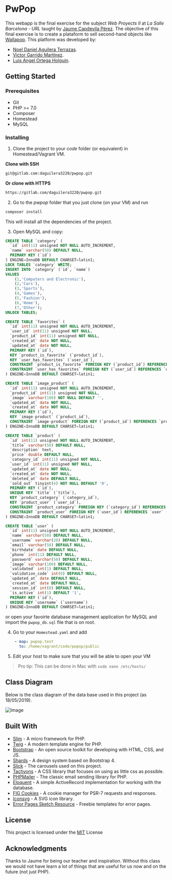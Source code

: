 # PwPop

This webapp is the final exercise for the subject _Web Proyects II_ at _La Salle Barcelona - URL_ taught by [Jaume Capdevila Pérez](https://www.salleurl.edu/es/jaume-capdevila-perez).
The objective of this final exercise is to create a plataform to sell second-hand objects like [Wallapop](https://es.wallapop.com/).
This platform was developed by:
* [Noel Daniel Aguilera Terrazas](https://gitlab.com/daguilera3220).
* [Victor Garrido Martínez](https://gitlab.com/ls31300).
* [Luis Angel Ortega Holguin](https://gitlab.com/LinkSake).

## Getting Started

### Prerequisites

 * Git
 * PHP >= 7.0
 * Composer
 * Homestead
 * MySQL

### Installing

1. Clone the project to your _code_ folder (or equivalent) in Homestead/Vagrant VM.

__Clone with SSH__

```bash
git@gitlab.com:daguilera3220/pwpop.git
```

__Or clone with HTTPS__
```bash
https://gitlab.com/daguilera3220/pwpop.git
```

2. Go to the _pwpop_ folder that you just clone (on your VM) and run
```bash
composer install
```
This will install all the dependencies of the project.

3. Open MySQL and copy:
```sql
CREATE TABLE `category` (
  `id` int(11) unsigned NOT NULL AUTO_INCREMENT,
  `name` varchar(50) DEFAULT NULL,
  PRIMARY KEY (`id`)
) ENGINE=InnoDB DEFAULT CHARSET=latin1;
LOCK TABLES `category` WRITE;
INSERT INTO `category` (`id`, `name`)
VALUES
	(1,'Computers and Electronic'),
	(2,'Cars'),
	(3,'Sports'),
	(4,'Games'),
	(5,'Fashion'),
	(6,'Home'),
	(7,'Other');
UNLOCK TABLES;

CREATE TABLE `favorites` (
  `id` int(11) unsigned NOT NULL AUTO_INCREMENT,
  `user_id` int(11) unsigned NOT NULL,
  `product_id` int(11) unsigned NOT NULL,
  `created_at` date NOT NULL,
  `updated_at` date NOT NULL,
  PRIMARY KEY (`id`),
  KEY `product_is_favorite` (`product_id`),
  KEY `user_has_favorites` (`user_id`),
  CONSTRAINT `product_is_favorite` FOREIGN KEY (`product_id`) REFERENCES `product` (`id`),
  CONSTRAINT `user_has_favorites` FOREIGN KEY (`user_id`) REFERENCES `user` (`id`)
) ENGINE=InnoDB DEFAULT CHARSET=latin1;

CREATE TABLE `image_product` (
  `id` int(11) unsigned NOT NULL AUTO_INCREMENT,
  `product_id` int(11) unsigned NOT NULL,
  `image` varchar(100) NOT NULL DEFAULT '',
  `updated_at` date NOT NULL,
  `created_at` date NOT NULL,
  PRIMARY KEY (`id`),
  KEY `image-product` (`product_id`),
  CONSTRAINT `image-product` FOREIGN KEY (`product_id`) REFERENCES `product` (`id`)
) ENGINE=InnoDB DEFAULT CHARSET=latin1;

CREATE TABLE `product` (
  `id` int(11) unsigned NOT NULL AUTO_INCREMENT,
  `title` varchar(50) DEFAULT NULL,
  `description` text,
  `price` double DEFAULT NULL,
  `category_id` int(11) unsigned NOT NULL,
  `user_id` int(11) unsigned NOT NULL,
  `updated_at` date NOT NULL,
  `created_at` date NOT NULL,
  `deleted_at` date DEFAULT NULL,
  `sold_out` tinyint(4) NOT NULL DEFAULT '0',
  PRIMARY KEY (`id`),
  UNIQUE KEY `title` (`title`),
  KEY `product_category` (`category_id`),
  KEY `product_user` (`user_id`),
  CONSTRAINT `product_category` FOREIGN KEY (`category_id`) REFERENCES `category` (`id`),
  CONSTRAINT `product_user` FOREIGN KEY (`user_id`) REFERENCES `user` (`id`)
) ENGINE=InnoDB DEFAULT CHARSET=latin1;

CREATE TABLE `user` (
  `id` int(11) unsigned NOT NULL AUTO_INCREMENT,
  `name` varchar(50) DEFAULT NULL,
  `username` varchar(20) DEFAULT NULL,
  `email` varchar(50) DEFAULT NULL,
  `birthdate` date DEFAULT NULL,
  `phone` int(11) DEFAULT NULL,
  `password` varchar(50) DEFAULT NULL,
  `image` varchar(100) DEFAULT NULL,
  `validated` int(1) DEFAULT NULL,
  `validation_code` int(8) DEFAULT NULL,
  `updated_at` date DEFAULT NULL,
  `created_at` date DEFAULT NULL,
  `session_id` int(8) DEFAULT NULL,
  `is_active` int(1) DEFAULT '1',
  PRIMARY KEY (`id`),
  UNIQUE KEY `username` (`username`)
) ENGINE=InnoDB DEFAULT CHARSET=latin1;
```
or open your favoirte database management application for MySQL and import the `pwpop_db.sql` file that is on root.

4. Go to your `Homestead.yaml` and add
```yaml
    - map: pwpop.test
      to: /home/vagrant/code/pwpop/public
```
5. Edit your host to make sure that you will be able to open your VM

> Pro tip: This can be done in Mac with `sudo nano /etc/hosts/`

## Class Diagram
Below is the class diagram of the data base used in this project (as 18/05/2019).

![Image](https://i.imgur.com/GqgPU65.jpg)


## Built With
* [Slim](https://www.slimframework.com/) - A micro framework for PHP.
* [Twig](https://twig.symfony.com/) - A modern template engine for PHP.
* [Bootstrap](https://getbootstrap.com/) - An open source toolkit for developing with HTML, CSS, and JS.
* [Shards](https://designrevision.com/demo/shards/) - A design system based on Bootstrap 4.
* [Slick](https://kenwheeler.github.io/slick/) - The carousels used on this project.
* [Tachyons](https://tachyons.io/) - A CSS library that focuses on using as little css as possible.
* [PHPMailer](https://github.com/PHPMailer/PHPMailer) - The classic email sending library for PHP.
* [Eloquent](https://laravel.com/docs/5.8/eloquent) - A simple ActiveRecord implementation for working with the database.
* [FIG Cookies](https://github.com/dflydev/dflydev-fig-cookies) - A cookie manager for PSR-7 requests and responses.
* [Iconsvg](https://iconsvg.xyz/) - A SVG icon library.
* [Error Pages Sketch Resource](https://www.sketchappsources.com/free-source/2265-sample-error-page-designs-sketch-freebie-resource.html) - Freebie templates for error pages.

## License
This project is licensed under the [MIT](https://choosealicense.com/licenses/mit/) License

## Acknowledgments
Thanks to Jaume for being our teacher and inspiration. Without this class we would not have learn a lot of things that are useful for us now and on the future (not just PHP).
